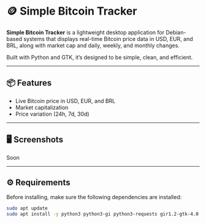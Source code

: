 # 🪙 Simple Bitcoin Tracker

**Simple Bitcoin Tracker** is a lightweight desktop application for Debian-based systems that displays real-time Bitcoin price data in USD, EUR, and BRL, along with market cap and daily, weekly, and monthly changes.

Built with Python and GTK, it’s designed to be simple, clean, and efficient.

---

## 📦 Features

- Live Bitcoin price in USD, EUR, and BRL
- Market capitalization
- Price variation (24h, 7d, 30d)

---

## 🖥️ Screenshots

Soon

---

## ⚙️ Requirements

Before installing, make sure the following dependencies are installed:

```bash
sudo apt update
sudo apt install -y python3 python3-gi python3-requests gir1.2-gtk-4.0
